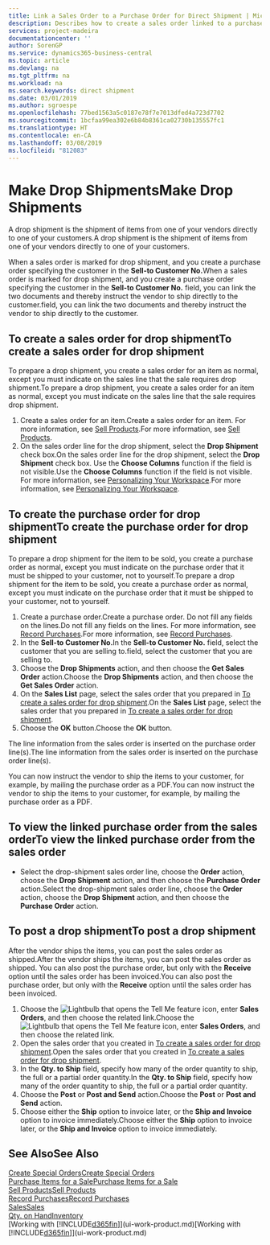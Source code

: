 ```yaml
---
title: Link a Sales Order to a Purchase Order for Direct Shipment | Microsoft Docs
description: Describes how to create a sales order linked to a purchase order to enable shipment directly from the vendor to the customer.
services: project-madeira
documentationcenter: ''
author: SorenGP
ms.service: dynamics365-business-central
ms.topic: article
ms.devlang: na
ms.tgt_pltfrm: na
ms.workload: na
ms.search.keywords: direct shipment
ms.date: 03/01/2019
ms.author: sgroespe
ms.openlocfilehash: 77bed1563a5c0187e78f7e7013dfed4a723d7702
ms.sourcegitcommit: 1bcfaa99ea302e6b84b8361ca02730b135557fc1
ms.translationtype: HT
ms.contentlocale: en-CA
ms.lasthandoff: 03/08/2019
ms.locfileid: "812083"
---
```

# <a name="make-drop-shipments"></a><span data-ttu-id="17a0b-103">Make Drop Shipments</span><span class="sxs-lookup"><span data-stu-id="17a0b-103">Make Drop Shipments</span></span>
<span data-ttu-id="17a0b-104">A drop shipment is the shipment of items from one of your vendors directly to one of your customers.</span><span class="sxs-lookup"><span data-stu-id="17a0b-104">A drop shipment is the shipment of items from one of your vendors directly to one of your customers.</span></span>

<span data-ttu-id="17a0b-105">When a sales order is marked for drop shipment, and you create a purchase order specifying the customer in the **Sell-to Customer No.**</span><span class="sxs-lookup"><span data-stu-id="17a0b-105">When a sales order is marked for drop shipment, and you create a purchase order specifying the customer in the **Sell-to Customer No.**</span></span> <span data-ttu-id="17a0b-106">field, you can link the two documents and thereby instruct the vendor to ship directly to the customer.</span><span class="sxs-lookup"><span data-stu-id="17a0b-106">field, you can link the two documents and thereby instruct the vendor to ship directly to the customer.</span></span>

## <a name="to-create-a-sales-order-for-drop-shipment"></a><span data-ttu-id="17a0b-107">To create a sales order for drop shipment</span><span class="sxs-lookup"><span data-stu-id="17a0b-107">To create a sales order for drop shipment</span></span>
<span data-ttu-id="17a0b-108">To prepare a drop shipment, you create a sales order for an item as normal, except you must indicate on the sales line that the sale requires drop shipment.</span><span class="sxs-lookup"><span data-stu-id="17a0b-108">To prepare a drop shipment, you create a sales order for an item as normal, except you must indicate on the sales line that the sale requires drop shipment.</span></span>

1. <span data-ttu-id="17a0b-109">Create a sales order for an item.</span><span class="sxs-lookup"><span data-stu-id="17a0b-109">Create a sales order for an item.</span></span> <span data-ttu-id="17a0b-110">For more information, see [Sell Products](sales-how-sell-products.md).</span><span class="sxs-lookup"><span data-stu-id="17a0b-110">For more information, see [Sell Products](sales-how-sell-products.md).</span></span>
2. <span data-ttu-id="17a0b-111">On the sales order line for the drop shipment, select the **Drop Shipment** check box.</span><span class="sxs-lookup"><span data-stu-id="17a0b-111">On the sales order line for the drop shipment, select the **Drop Shipment** check box.</span></span> <span data-ttu-id="17a0b-112">Use the **Choose Columns** function if the field is not visible.</span><span class="sxs-lookup"><span data-stu-id="17a0b-112">Use the **Choose Columns** function if the field is not visible.</span></span> <span data-ttu-id="17a0b-113">For more information, see [Personalizing Your Workspace](ui-personalization-user.md).</span><span class="sxs-lookup"><span data-stu-id="17a0b-113">For more information, see [Personalizing Your Workspace](ui-personalization-user.md).</span></span>

## <a name="to-create-the-purchase-order-for-drop-shipment"></a><span data-ttu-id="17a0b-114">To create the purchase order for drop shipment</span><span class="sxs-lookup"><span data-stu-id="17a0b-114">To create the purchase order for drop shipment</span></span>
<span data-ttu-id="17a0b-115">To prepare a drop shipment for the item to be sold, you create a purchase order as normal, except you must indicate on the purchase order that it must be shipped to your customer, not to yourself.</span><span class="sxs-lookup"><span data-stu-id="17a0b-115">To prepare a drop shipment for the item to be sold, you create a purchase order as normal, except you must indicate on the purchase order that it must be shipped to your customer, not to yourself.</span></span>

1. <span data-ttu-id="17a0b-116">Create a purchase order.</span><span class="sxs-lookup"><span data-stu-id="17a0b-116">Create a purchase order.</span></span> <span data-ttu-id="17a0b-117">Do not fill any fields on the lines.</span><span class="sxs-lookup"><span data-stu-id="17a0b-117">Do not fill any fields on the lines.</span></span> <span data-ttu-id="17a0b-118">For more information, see [Record Purchases](purchasing-how-record-purchases.md).</span><span class="sxs-lookup"><span data-stu-id="17a0b-118">For more information, see [Record Purchases](purchasing-how-record-purchases.md).</span></span>
2. <span data-ttu-id="17a0b-119">In the **Sell-to Customer No.**</span><span class="sxs-lookup"><span data-stu-id="17a0b-119">In the **Sell-to Customer No.**</span></span> <span data-ttu-id="17a0b-120">field, select the customer that you are selling to.</span><span class="sxs-lookup"><span data-stu-id="17a0b-120">field, select the customer that you are selling to.</span></span>
3. <span data-ttu-id="17a0b-121">Choose the **Drop Shipments** action, and then choose the **Get Sales Order** action.</span><span class="sxs-lookup"><span data-stu-id="17a0b-121">Choose the **Drop Shipments** action, and then choose the **Get Sales Order** action.</span></span>
4. <span data-ttu-id="17a0b-122">On the **Sales List** page, select the sales order that you prepared in [To create a sales order for drop shipment](sales-how-drop-shipment.md#to-create-a-sales-order-for-drop-shipment).</span><span class="sxs-lookup"><span data-stu-id="17a0b-122">On the **Sales List** page, select the sales order that you prepared in [To create a sales order for drop shipment](sales-how-drop-shipment.md#to-create-a-sales-order-for-drop-shipment).</span></span>
5. <span data-ttu-id="17a0b-123">Choose the **OK** button.</span><span class="sxs-lookup"><span data-stu-id="17a0b-123">Choose the **OK** button.</span></span>

<span data-ttu-id="17a0b-124">The line information from the sales order is inserted on the purchase order line(s).</span><span class="sxs-lookup"><span data-stu-id="17a0b-124">The line information from the sales order is inserted on the purchase order line(s).</span></span>

<span data-ttu-id="17a0b-125">You can now instruct the vendor to ship the items to your customer, for example, by mailing the purchase order as a PDF.</span><span class="sxs-lookup"><span data-stu-id="17a0b-125">You can now instruct the vendor to ship the items to your customer, for example, by mailing the purchase order as a PDF.</span></span>     

## <a name="to-view-the-linked-purchase-order-from-the-sales-order"></a><span data-ttu-id="17a0b-126">To view the linked purchase order from the sales order</span><span class="sxs-lookup"><span data-stu-id="17a0b-126">To view the linked purchase order from the sales order</span></span>
* <span data-ttu-id="17a0b-127">Select the drop-shipment sales order line, choose the **Order** action, choose the **Drop Shipment** action, and then choose the **Purchase Order** action.</span><span class="sxs-lookup"><span data-stu-id="17a0b-127">Select the drop-shipment sales order line, choose the **Order** action, choose the **Drop Shipment** action, and then choose the **Purchase Order** action.</span></span>

## <a name="to-post-a-drop-shipment"></a><span data-ttu-id="17a0b-128">To post a drop shipment</span><span class="sxs-lookup"><span data-stu-id="17a0b-128">To post a drop shipment</span></span>
<span data-ttu-id="17a0b-129">After the vendor ships the items, you can post the sales order as shipped.</span><span class="sxs-lookup"><span data-stu-id="17a0b-129">After the vendor ships the items, you can post the sales order as shipped.</span></span> <span data-ttu-id="17a0b-130">You can also post the purchase order, but only with the **Receive** option until the sales order has been invoiced.</span><span class="sxs-lookup"><span data-stu-id="17a0b-130">You can also post the purchase order, but only with the **Receive** option until the sales order has been invoiced.</span></span>

1. <span data-ttu-id="17a0b-131">Choose the ![Lightbulb that opens the Tell Me feature](media/ui-search/search_small.png "Tell me what you want to do") icon, enter **Sales Orders**, and then choose the related link.</span><span class="sxs-lookup"><span data-stu-id="17a0b-131">Choose the ![Lightbulb that opens the Tell Me feature](media/ui-search/search_small.png "Tell me what you want to do") icon, enter **Sales Orders**, and then choose the related link.</span></span>
2. <span data-ttu-id="17a0b-132">Open the sales order that you created in [To create a sales order for drop shipment]().</span><span class="sxs-lookup"><span data-stu-id="17a0b-132">Open the sales order that you created in [To create a sales order for drop shipment]().</span></span>
3. <span data-ttu-id="17a0b-133">In the **Qty. to Ship** field, specify how many of the order quantity to ship, the full or a partial order quantity.</span><span class="sxs-lookup"><span data-stu-id="17a0b-133">In the **Qty. to Ship** field, specify how many of the order quantity to ship, the full or a partial order quantity.</span></span>
4. <span data-ttu-id="17a0b-134">Choose the **Post** or **Post and Send** action.</span><span class="sxs-lookup"><span data-stu-id="17a0b-134">Choose the **Post** or **Post and Send** action.</span></span>
5. <span data-ttu-id="17a0b-135">Choose either the **Ship** option to invoice later, or the **Ship and Invoice** option to invoice immediately.</span><span class="sxs-lookup"><span data-stu-id="17a0b-135">Choose either the **Ship** option to invoice later, or the **Ship and Invoice** option to invoice immediately.</span></span>

## <a name="see-also"></a><span data-ttu-id="17a0b-136">See Also</span><span class="sxs-lookup"><span data-stu-id="17a0b-136">See Also</span></span>
[<span data-ttu-id="17a0b-137">Create Special Orders</span><span class="sxs-lookup"><span data-stu-id="17a0b-137">Create Special Orders</span></span>](sales-how-to-create-special-orders.md)  
[<span data-ttu-id="17a0b-138">Purchase Items for a Sale</span><span class="sxs-lookup"><span data-stu-id="17a0b-138">Purchase Items for a Sale</span></span>](purchasing-how-purchase-products-sale.md)  
[<span data-ttu-id="17a0b-139">Sell Products</span><span class="sxs-lookup"><span data-stu-id="17a0b-139">Sell Products</span></span>](sales-how-sell-products.md)  
[<span data-ttu-id="17a0b-140">Record Purchases</span><span class="sxs-lookup"><span data-stu-id="17a0b-140">Record Purchases</span></span>](purchasing-how-record-purchases.md)  
[<span data-ttu-id="17a0b-141">Sales</span><span class="sxs-lookup"><span data-stu-id="17a0b-141">Sales</span></span>](sales-manage-sales.md)  
[<span data-ttu-id="17a0b-142">Qty. on Hand</span><span class="sxs-lookup"><span data-stu-id="17a0b-142">Inventory</span></span>](inventory-manage-inventory.md)  
<span data-ttu-id="17a0b-143">[Working with [!INCLUDE[d365fin](includes/d365fin_md.md)]](ui-work-product.md)</span><span class="sxs-lookup"><span data-stu-id="17a0b-143">[Working with [!INCLUDE[d365fin](includes/d365fin_md.md)]](ui-work-product.md)</span></span>
